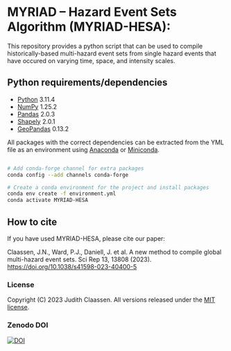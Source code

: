# MYRIAD – Hazard Event Sets Algorithm (MYRIAD-HESA): 
This repository provides a python script that can be used to compile historically-based multi-hazard event sets from single hazard events that have occured on varying time, space, and intensity scales. 
## Python requirements/dependencies

* [Python](https://www.python.org/) 3.11.4
* [NumPy](https://numpy.org/_) 1.25.2
* [Pandas](https://pandas.pydata.org/) 2.0.3
* [Shapely](https://shapely.readthedocs.io/en/stable/manual.html) 2.0.1
* [GeoPandas](https://geopandas.org/en/stable/index.html) 0.13.2

All packages with the correct dependencies can be extracted from the YML file as an environment using [Anaconda](https://www.anaconda.com/download) or [Miniconda](https://docs.conda.io/en/latest/miniconda.html).

```bash

# Add conda-forge channel for extra packages
conda config --add channels conda-forge

# Create a conda environment for the project and install packages
conda env create -f environment.yml
conda activate MYRIAD-HESA

```
## How to cite
If you have used MYRIAD-HESA, please cite our paper:

Claassen, J.N., Ward, P.J., Daniell, J. et al. A new method to compile global multi-hazard event sets. Sci Rep 13, 13808 (2023). https://doi.org/10.1038/s41598-023-40400-5


### License
Copyright (C) 2023 Judith Claassen. All versions released under the [MIT license](LICENSE).

### Zenodo DOI

[![DOI](https://zenodo.org/badge/681079004.svg)](https://zenodo.org/badge/latestdoi/681079004)
